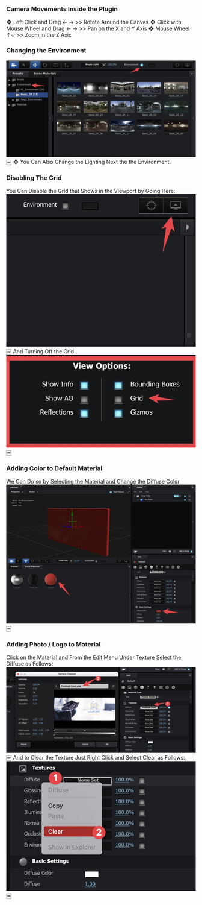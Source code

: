 ### Camera Movements Inside the Plugin
❖ Left Click and Drag ← → >> Rotate Around the Canvas
❖ Click with Mouse Wheel and Drag ← → >> Pan on the X and Y Axis
❖ Mouse Wheel ↑↓ >> Zoom in the Z Axix
### Changing the Environment
![image](78328C01-3277-4C19-90EA-FDF2E7E5B6F2.jpg)￼
❖ You Can Also Change the Lighting Next the the Environment.
### Disabling The Grid
You Can Disable the Grid that Shows in the Viewport by Going Here:
![image](E9F6FD72-38BE-4692-956C-08CC0B993C52.jpg)￼
And Turning Off the Grid
![image](A0691730-E640-4D86-9E58-33398C8D6412.jpg)￼
### Adding Color to Default Material
We Can Do so by Selecting the Material and Change the Diffuse Color
![image](1E36A43C-10DD-4902-943B-805B0B87A728.jpg)￼
### Adding Photo / Logo to Material
Click on the Material and From the Edit Menu Under Texture Select the Diffuse as Follows:
![image](B303C2B4-55D1-461C-BBE7-1B8441C79DAB.jpg)￼
And to Clear the Texture Just Right Click and Select Clear as Follows: 
![image](0E61FC61-4E04-48D4-98C3-0F4510AAF686.jpg)￼


